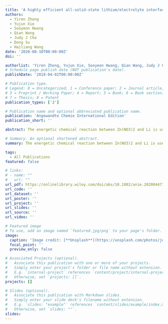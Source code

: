 ```yaml
---
title: 'A highly efficient all‐solid‐state lithium/electrolyte interface induced by an energetic reaction'
authors:
  - Yiren Zhong
  - Yujun Xie
  - Sooyeon Hwang
  - Qian Wang
  - Judy J Cha
  - Dong Su
  - Hailiang Wang
date: '2020-08-10T00:00:00Z'
doi: ''

authorlist: 'Yiren Zhong, Yujun Xie, Sooyeon Hwang, Qian Wang, Judy J Cha, Dong Su, Hailiang Wang'
# Schedule page publish date (NOT publication's date).
publishDate: '2018-04-02T00:00:00Z'

# Publication type.
# Legend: 0 = Uncategorized; 1 = Conference paper; 2 = Journal article;
# 3 = Preprint / Working Paper; 4 = Report; 5 = Book; 6 = Book section;
# 7 = Thesis; 8 = Patent
publication_types: ['2']

# Publication name and optional abbreviated publication name.
publication: 'Angewandte Chemie International Edition'
publication_short: ''

abstract: The energetic chemical reaction between Zn(NO3)2 and Li is used to create a solid‐state interface between Li metal and Li6.4La3Zr1.4Ta0.6O12 (LLZTO) electrolyte. This interlayer, composed of Zn, ZnLix alloy, Li3N, Li2O, and other species, possesses strong affinities with both Li metal and LLZTO and affords highly efficient conductive pathways for Li+ transport through the interface. The unique structure and properties of the interlayer lead to Li metal anodes with longer cycle life, higher efficiency, and better safety compared to the current best Li metal electrodes operating in liquid electrolytes while retaining comparable capacity, rate, and overpotential. All‐solid‐state Li||Li cells can operate at very demanding current–capacity conditions of 4 mA cm−2–8 mAh cm−2. Thousands of hours of continuous cycling are achieved at Coulombic efficiency >99.5 % without dendrite formation or side reactions with the …

# Summary. An optional shortened abstract.
summary: The energetic chemical reaction between Zn(NO3)2 and Li is used to create a solid‐state interface between Li metal and Li6.4La3Zr1.4Ta0.6O12 (LLZTO) electrolyte. This interlayer, composed of Zn, ZnLix alloy, Li3N, Li2O, and other species, possesses strong affinities with both Li metal and LLZTO and affords highly efficient conductive pathways for Li+ transport through the interface. The unique structure and properties of the interlayer lead to Li metal anodes with longer cycle life, higher efficiency, and better safety compared to the current best Li metal electrodes operating in liquid electrolytes while retaining comparable capacity, rate, and overpotential. All‐solid‐state Li||Li cells can operate at very demanding current–capacity conditions of 4 mA cm−2–8 mAh cm−2. Thousands of hours of continuous cycling are achieved at Coulombic efficiency >99.5 % without dendrite formation or side reactions with the …

tags:
  - All Publications
featured: false

# links:
# - name: ""
#   url: ""
url_pdf: https://onlinelibrary.wiley.com/doi/abs/10.1002/anie.202004477
url_code: ''
url_dataset: ''
url_poster: ''
url_project: ''
url_slides: ''
url_source: ''
url_video: ''

# Featured image
# To use, add an image named `featured.jpg/png` to your page's folder.
image:
  caption: 'Image credit: [**Unsplash**](https://unsplash.com/photos/jdD8gXaTZsc)'
  focal_point: ''
  preview_only: false

# Associated Projects (optional).
#   Associate this publication with one or more of your projects.
#   Simply enter your project's folder or file name without extension.
#   E.g. `internal-project` references `content/project/internal-project/index.md`.
#   Otherwise, set `projects: []`.
projects: []

# Slides (optional).
#   Associate this publication with Markdown slides.
#   Simply enter your slide deck's filename without extension.
#   E.g. `slides: "example"` references `content/slides/example/index.md`.
#   Otherwise, set `slides: ""`.
slides:
---
```

